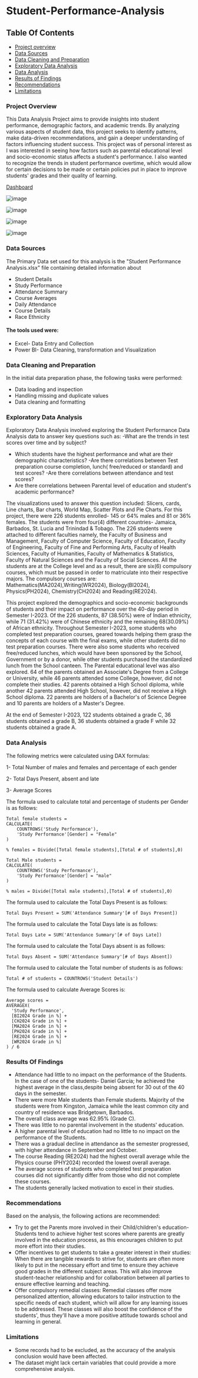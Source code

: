 # Student-Performance-Analysis
## Table Of Contents
- [Project overview](#project-overview)
- [Data Sources](#data-sources)
- [Data Cleaning and Preparation](#data-cleaning-and-preparation)
- [Exploratory Data Analysis](#exploratory-data-analysis)
- [Data Analysis](#data-analysis)
- [Results of Findings](#results-of-findings)
- [Recommendations](#recommendations)
- [Limitations](limitations)

### Project Overview
  This Data Analysis Project aims to provide insights into student performance, demographic factors, and academic trends. By analyzing various aspects of student data, this project seeks to identify patterns, make data-driven recommendations, and gain a deeper understanding of factors influencing student success. This project was of personal interest as I was interested in seeing how factors such as parental educational level and socio-economic status affects a student's performance. I also wanted to recognize the trends in student performance overtime, which would allow for certain decisions to be made or certain policies put in place to improve students' grades and their quality of learning.

[Dashboard](performance.png)

![image](https://github.com/ChrisAnn609/Student-Performance-Analysis/assets/173093556/dfd55e7e-34cf-4bd8-b294-071e2dae50a3)


![image](https://github.com/ChrisAnn609/Student-Performance-Analysis/assets/173093556/34a1245b-2f82-4b80-a3d6-39646dcc06e4)


![image](https://github.com/ChrisAnn609/Student-Performance-Analysis/assets/173093556/c69b977e-1da0-479e-9aeb-fca1bdc60f67)


![image](https://github.com/ChrisAnn609/Student-Performance-Analysis/assets/173093556/8d64cd54-9ab8-4a7a-8c12-805b053cd8f4)

  

### Data Sources
  The Primary Data set used for this analysis is the "Student Performance Analysis.xlsx" file containing detailed information about
  - Student Details
  - Study Performance
  - Attendance Summary
  - Course Averages
  - Daily Attendance
  - Course Details
  - Race Ethnicity
    
#### The tools used were:
  - Excel- Data Entry and Collection
- Power BI- Data Cleaning, transformation and Visualization

### Data Cleaning and Preparation
In the initial data preparation phase, the following tasks were performed:
- Data loading and inspection
- Handling missing and duplicate values
- Data cleaning and formatting

### Exploratory Data Analysis
Exploratory Data Analysis involved exploring the Student Performance Data Analysis data to answer key questions such as:
-What are the trends in test scores over time and by subject?
- Which students have the highest performance and what are their demographic characteristics?
-Are there correlations between Test preparation course completion, lunch( free/reduced or standard) and test scores?
-Are there correlations between attendance and test scores?
- Are there correlations between Parental level of education and student's academic performance?
    
The visualizations used to answer this question included: Slicers, cards, Line charts, Bar charts, World Map, Scatter Plots and Pie Charts. For this project, there were 226 students enrolled- 145 or 64% males and 81 or 36% females. The students were from four(4) different countries- Jamaica, Barbados, St. Lucia and Trinindad & Tobago. The 226 students were attached to different faculties namely, the Faculty of Business and Management, Faculty of Computer Science, Faculty of Education, Faculty of Engineering, Faculty of Fine and Performing Arts, Faculty of Health Sciences, Faculty of Humanities, Faculty of Mathematics & Statistics, Faculty of Natural Sciences and the Faculty of Social Sciences. All the students are at the College level and as a result, there are six(6) compulsory courses, which must be passed in order to matriculate into their respective majors. The compulsory courses are: Mathematics(MA2024),Writing(WR2024), Biology(BI2024), Physics(PH2024), Chemistry(CH2024) and Reading(RE2024).

This project explored the demographics and socio-economic backgrounds of students and their impact on performance over the 40-day period in Semester I-2023. Of the 226 students, 87 (38.50%) were of Indian ethnicity, while 71 (31.42%) were of Chinese ethnicity and the remaining 68(30.09%) of African ethnicity. Throughout Semester I-2023, some students who completed test preparation courses, geared towards helping them grasp the concepts of each course with the final exams, while other students did no test preparation courses. There were also some students who received free/reduced lunches, which would have been sponsored by the School, Government or by a donor, while other students purchased the standardized lunch from the School canteen. The Parental educational level was also explored. 64 of the parents obtained an Associate's Degree from a College or University, while 46 parents attended some College, however, did not complete their studies. 42 parents obtained a High School diploma, while another 42 parents attended High School, however, did not receive a High School diploma. 22 parents are holders of a Bachelor's of Science Degree and 10 parents are holders of a Master's Degree.

At the end of Semester I-2023, 122 students obtained a grade C, 36 students obtained a grade B, 36 students obtained a grade F while 32 students obtained a grade A.
 
### Data Analysis
The following metrics were calculated using DAX formulas:
  
1- Total Number of males and females and percentage of each gender
  
2- Total Days Present, absent and late
  
3- Average Scores
  
The formula used to calculate total and percentage of students per Gender is as follows:
```
Total female students = 
CALCULATE(
    COUNTROWS('Study Performance'),
    'Study Performance'[Gender] = "Female"
)

% females = Divide([Total female students],[Total # of students],0)

Total Male students = 
CALCULATE(
    COUNTROWS('Study Performance'),
    'Study Performance'[Gender] = "male"
)

% males = Divide([Total male students],[Total # of students],0)
```

The formula used to calculate the Total Days Present is as follows:

```
Total Days Present = SUM('Attendance Summary'[# of Days Present])
```
The formula used to calculate the Total Days late is as follows:
```
Total Days Late = SUM('Attendance Summary'[# of Days Late])
```

The formula used to calculate the Total Days absent is as follows:
```
Total Days Absent = SUM('Attendance Summary'[# of Days Absent])
```
The formula used to calculate the Total number of students is as follows:
```
Total # of students = COUNTROWS('Student Details')
```
The formula used to calculate Average Scores is:
```
Average scores = 
AVERAGEX(
  'Study Performance',  
  [BI2024 Grade in %] + 
  [CH2024 Grade in %] + 
  [MA2024 Grade in %] + 
  [PH2024 Grade in %] + 
  [RE2024 Grade in %] + 
  [WR2024 Grade in %]
) / 6
```
### Results Of Findings

- Attendance had little to no impact on the performance of the Students. In the case of one of the students- Daniel Garcia; he achieved the highest average in the class,despite being absent for 30 out of the 40 days in the semester.
- There were more Male students than Female students. Majority of the students were from Kingston, Jamaica while the least common city and country of residence was Bridgetown, Barbados.
- The overall class average was 62.95% (Grade C).
- There was little to no parental involvement in the students' education.
- A higher parental level of education had no little to no impact on the performance of the Students.
- There was a gradual decline in attendance as the semester progressed, with higher attendance in September and October.
- The course Reading (RE2024) had the highest overall average while the Physics course (PHY2024) recorded the lowest overall average.
- The average scores of students who completed test preparation courses did not significantly differ from those who did not complete these courses.
- The students generally lacked motivation to excel in their studies.


### Recommendations
Based on the analysis, the following actions are recommended:
- Try to get the Parents more involved in their Child/children's education- Students tend to achieve higher test scores where parents are greatly involved in the education process, as this encourages children to put more effort into their studies.
- Offer incentives to get students to take a greater interest in their studies: When there are tangible rewards to strive for, students are often more likely to put in the necessary effort and time to ensure they achieve good grades in the different subject areas. This will also improve student-teacher relationship and for collaboration between all parties to ensure effective learning and teaching.
- Offer compulsory remedial classes: Remedial classes offer more personalized attention, allowing educators to tailor instruction to the specific needs of each student, which will allow for any learning issues to be addressed. These classes will also boost the confidence of the students', thus they'll have a more positive attitude towards school and learning in general.
  

### Limitations
- Some records had to be excluded, as the accuracy of the analysis conclusion would have been affected.
- The dataset might lack certain variables that could provide a more comprehensive analysis.
